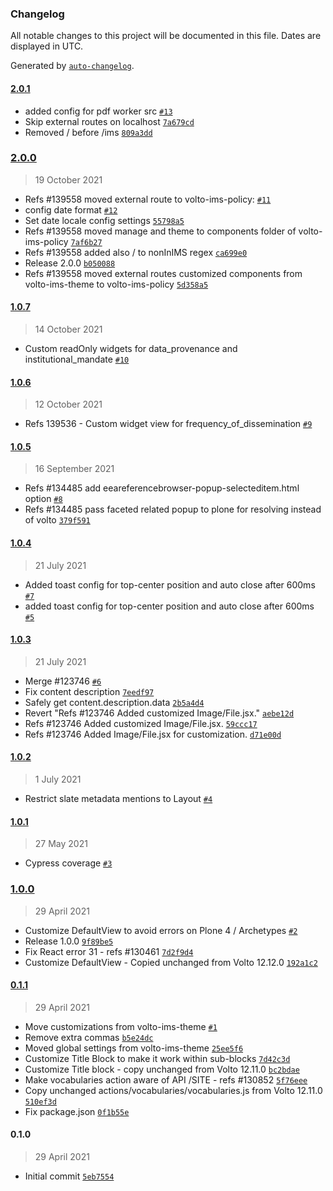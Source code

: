 ### Changelog

All notable changes to this project will be documented in this file. Dates are displayed in UTC.

Generated by [`auto-changelog`](https://github.com/CookPete/auto-changelog).

#### [2.0.1](https://github.com/eea/volto-ims-policy/compare/2.0.0...2.0.1)

- added config for pdf worker src [`#13`](https://github.com/eea/volto-ims-policy/pull/13)
- Skip external routes on localhost [`7a679cd`](https://github.com/eea/volto-ims-policy/commit/7a679cdaba5a3cd4bcf0a828a24da37806d15bff)
- Removed \/ before /ims [`809a3dd`](https://github.com/eea/volto-ims-policy/commit/809a3ddc61fe39b6adc5504897f53c292f4cf065)

### [2.0.0](https://github.com/eea/volto-ims-policy/compare/1.0.7...2.0.0)

> 19 October 2021

- Refs #139558 moved external route to volto-ims-policy: [`#11`](https://github.com/eea/volto-ims-policy/pull/11)
- config date format [`#12`](https://github.com/eea/volto-ims-policy/pull/12)
- Set date locale config settings [`55798a5`](https://github.com/eea/volto-ims-policy/commit/55798a5f76149731096be14d05a4f45df4e6a029)
- Refs #139558 moved manage and theme to components folder of volto-ims-policy [`7af6b27`](https://github.com/eea/volto-ims-policy/commit/7af6b2741650efca65c9089523ad6a5044c6f592)
- Refs #139558 added also / to nonInIMS regex [`ca699e0`](https://github.com/eea/volto-ims-policy/commit/ca699e00425d033c4ce14cb5e760a870bdbc116b)
- Release 2.0.0 [`b050088`](https://github.com/eea/volto-ims-policy/commit/b050088cd857121077d7d62e25b61a2b1c09ce45)
- Refs #139558 moved external routes customized components from volto-ims-theme to volto-ims-policy [`5d358a5`](https://github.com/eea/volto-ims-policy/commit/5d358a50e3bc8c5a03142c083b8898e4a39130f6)

#### [1.0.7](https://github.com/eea/volto-ims-policy/compare/1.0.6...1.0.7)

> 14 October 2021

- Custom readOnly widgets for data_provenance and institutional_mandate [`#10`](https://github.com/eea/volto-ims-policy/pull/10)

#### [1.0.6](https://github.com/eea/volto-ims-policy/compare/1.0.5...1.0.6)

> 12 October 2021

- Refs 139536 - Custom widget view for frequency_of_dissemination [`#9`](https://github.com/eea/volto-ims-policy/pull/9)

#### [1.0.5](https://github.com/eea/volto-ims-policy/compare/1.0.4...1.0.5)

> 16 September 2021

- Refs #134485 add eeareferencebrowser-popup-selecteditem.html option [`#8`](https://github.com/eea/volto-ims-policy/pull/8)
- Refs #134485 pass faceted related popup to plone for resolving instead of volto [`379f591`](https://github.com/eea/volto-ims-policy/commit/379f591a96aa176204a3fe25a16414051ba4d9de)

#### [1.0.4](https://github.com/eea/volto-ims-policy/compare/1.0.3...1.0.4)

> 21 July 2021

- Added toast config for top-center position and auto close after 600ms [`#7`](https://github.com/eea/volto-ims-policy/pull/7)
- added toast config for top-center position and auto close after 600ms [`#5`](https://github.com/eea/volto-ims-policy/pull/5)

#### [1.0.3](https://github.com/eea/volto-ims-policy/compare/1.0.2...1.0.3)

> 21 July 2021

- Merge #123746 [`#6`](https://github.com/eea/volto-ims-policy/pull/6)
- Fix content description [`7eedf97`](https://github.com/eea/volto-ims-policy/commit/7eedf9745bd0fe5f29dfd70abf0c87e821209bbe)
- Safely get content.description.data [`2b5a4d4`](https://github.com/eea/volto-ims-policy/commit/2b5a4d48b0985c094c8d4a64e529b906e87fcf49)
- Revert "Refs #123746 Added customized Image/File.jsx." [`aebe12d`](https://github.com/eea/volto-ims-policy/commit/aebe12d052b7548fef3efcea929220327e9e2b42)
- Refs #123746 Added customized Image/File.jsx. [`59ccc17`](https://github.com/eea/volto-ims-policy/commit/59ccc172617b2c73e940801ddf584f4575f12ca3)
- Refs #123746 Added Image/File.jsx for customization. [`d71e00d`](https://github.com/eea/volto-ims-policy/commit/d71e00de7af548cc81e5466a6cb93de01de32d94)

#### [1.0.2](https://github.com/eea/volto-ims-policy/compare/1.0.1...1.0.2)

> 1 July 2021

- Restrict slate metadata mentions to Layout [`#4`](https://github.com/eea/volto-ims-policy/pull/4)

#### [1.0.1](https://github.com/eea/volto-ims-policy/compare/1.0.0...1.0.1)

> 27 May 2021

- Cypress coverage [`#3`](https://github.com/eea/volto-ims-policy/pull/3)

### [1.0.0](https://github.com/eea/volto-ims-policy/compare/0.1.1...1.0.0)

> 29 April 2021

- Customize DefaultView to avoid errors on Plone 4 / Archetypes [`#2`](https://github.com/eea/volto-ims-policy/pull/2)
- Release 1.0.0 [`9f89be5`](https://github.com/eea/volto-ims-policy/commit/9f89be54dfe928eb42759b37cb724b7eb0b1197c)
- Fix React error 31 - refs #130461 [`7d2f9d4`](https://github.com/eea/volto-ims-policy/commit/7d2f9d43a333b285d4f4f9781be125ff55dea7be)
- Customize DefaultView - Copied unchanged from Volto 12.12.0 [`192a1c2`](https://github.com/eea/volto-ims-policy/commit/192a1c2d79b8efc0efabb469c1bcadbf5949e5eb)

#### [0.1.1](https://github.com/eea/volto-ims-policy/compare/0.1.0...0.1.1)

> 29 April 2021

- Move customizations from volto-ims-theme [`#1`](https://github.com/eea/volto-ims-policy/pull/1)
- Remove extra commas [`b5e24dc`](https://github.com/eea/volto-ims-policy/commit/b5e24dcf70fdea3f89924fc5f7e9c464024bf8b4)
- Moved global settings from volto-ims-theme [`25ee5f6`](https://github.com/eea/volto-ims-policy/commit/25ee5f6dfcf2234a76cf7fc5adbe8e8f85c7d8eb)
- Customize Title Block to make it work within sub-blocks [`7d42c3d`](https://github.com/eea/volto-ims-policy/commit/7d42c3d5bf17b5dd6796886d4cd082d893796604)
- Customize Title block - copy unchanged from Volto 12.11.0 [`bc2bdae`](https://github.com/eea/volto-ims-policy/commit/bc2bdae4a55fffe18be508130068ade0874c6d7b)
- Make vocabularies action aware of API /SITE - refs #130852 [`5f76eee`](https://github.com/eea/volto-ims-policy/commit/5f76eeeb08ae15f9d698be0c6e83d27c78a02576)
- Copy unchanged actions/vocabularies/vocabularies.js from Volto 12.11.0 [`510ef3d`](https://github.com/eea/volto-ims-policy/commit/510ef3db97d16fa8430f42dae6fc4e16f98884b7)
- Fix package.json [`0f1b55e`](https://github.com/eea/volto-ims-policy/commit/0f1b55ef11874c2086cd24eb63c783bcd720da3c)

#### 0.1.0

> 29 April 2021

- Initial commit [`5eb7554`](https://github.com/eea/volto-ims-policy/commit/5eb7554636873d77b90fbcee5bfe52eb44780a9e)
